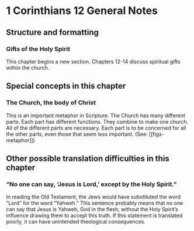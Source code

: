 # 1 Corinthians 12 General Notes
## Structure and formatting

### Gifts of the Holy Spirit

This chapter begins a new section. Chapters 12-14 discuss spiritual gifts within the church.

## Special concepts in this chapter

### The Church, the body of Christ

This is an important metaphor in Scripture. The Church has many different parts. Each part has different functions. They combine to make one church. All of the different parts are necessary. Each part is to be concerned for all the other parts, even those that seem less important. (See: [[figs-metaphor]])

## Other possible translation difficulties in this chapter

### “No one can say, ‘Jesus is Lord,’ except by the Holy Spirit.”
In reading the Old Testament, the Jews would have substituted the word “Lord” for the word “Yahweh.” This sentence probably means that no one can say that Jesus is Yahweh, God in the flesh, without the Holy Spirit’s influence drawing them to accept this truth. If this statement is translated poorly, it can have unintended theological consequences.